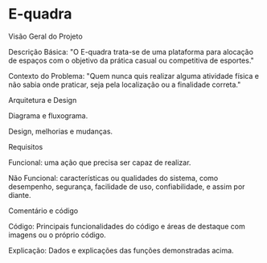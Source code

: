 # E-quadra

Visão Geral do Projeto


Descrição Básica: "O E-quadra trata-se de uma plataforma para alocação de espaços com o objetivo da prática casual ou competitiva de esportes."

Contexto do Problema: "Quem nunca quis realizar alguma atividade física e não sabia onde praticar, seja pela localização ou a finalidade correta."


Arquitetura e Design


Diagrama e fluxograma.

Design, melhorias e mudanças.


Requisitos


Funcional: uma ação que precisa ser capaz de realizar.

Não Funcional: características ou qualidades do sistema, como desempenho, segurança, facilidade de uso, confiabilidade, e assim por diante.


Comentário e código


Código: Principais funcionalidades do código e áreas de destaque com imagens ou o próprio código.

Explicação: Dados e explicações das funções demonstradas acima.
